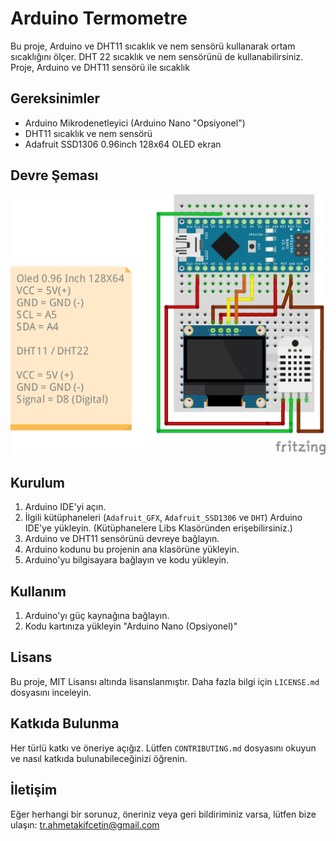 # Arduino Termometre

Bu proje, Arduino ve DHT11 sıcaklık ve nem sensörü kullanarak ortam sıcaklığını ölçer. DHT 22 sıcaklık ve nem sensörünü de kullanabilirsiniz. Proje, Arduino ve DHT11 sensörü ile sıcaklık

## Gereksinimler

- Arduino Mikrodenetleyici (Arduino Nano "Opsiyonel")
- DHT11 sıcaklık ve nem sensörü
- Adafruit SSD1306 0.96inch 128x64 OLED ekran

## Devre Şeması

![Devre Şeması](devre_semasi.png)

## Kurulum

1. Arduino IDE'yi açın.
2. İlgili kütüphaneleri (`Adafruit_GFX`, `Adafruit_SSD1306` ve `DHT`) Arduino IDE'ye yükleyin. (Kütüphanelere Libs Klasöründen erişebilirsiniz.)
3. Arduino ve DHT11 sensörünü devreye bağlayın.
4. Arduino kodunu bu projenin ana klasörüne yükleyin.
5. Arduino'yu bilgisayara bağlayın ve kodu yükleyin.

## Kullanım

1. Arduino'yı güç kaynağına bağlayın.
2. Kodu kartınıza yükleyin "Arduino Nano (Opsiyonel)"

## Lisans

Bu proje, MIT Lisansı altında lisanslanmıştır. Daha fazla bilgi için `LICENSE.md` dosyasını inceleyin.

## Katkıda Bulunma

Her türlü katkı ve öneriye açığız. Lütfen `CONTRIBUTING.md` dosyasını okuyun ve nasıl katkıda bulunabileceğinizi öğrenin.

## İletişim

Eğer herhangi bir sorunuz, öneriniz veya geri bildiriminiz varsa, lütfen bize ulaşın: tr.ahmetakifcetin@gmail.com
